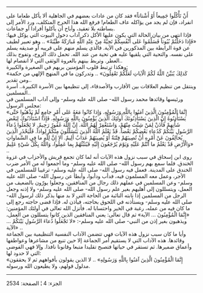 ------------------------------------------------------------------------

أَنْ تَأْكُلُوا جَمِيعاً أَوْ أَشْتاتاً» فقد كان من عادات بعضهم في الجاهلية ألا يأكل
طعاما على انفراد، فإن لم يجد من يؤاكله عاف الطعام! فرفع الله هذا الحرج
المتكلف، ورد الأمر إلى بساطته بلا تعقيد، وأباح أن يأكلوا أفرادا أو
جماعات.  
فإذا انتهى من بيان الحالة التي يكون عليها الأكل ذكر آداب دخول البيوت
التي يؤكل فيها: «فَإِذا دَخَلْتُمْ بُيُوتاً فَسَلِّمُوا عَلى أَنْفُسِكُمْ تَحِيَّةً مِنْ عِنْدِ اللَّهِ
مُبارَكَةً طَيِّبَةً» .. وهو تعبير لطيف عن قوة الرابطة بين المذكورين في الآية.
فالذي يسلم منهم على قريبه أو صديقه يسلم على نفسه. والتحية التي يلقيها
عليه هي تحية من عند الله. تحمل ذلك الروح، وتفوح بذلك العطر. وتربط بينهم
بالعروة الوثقى التي لا انفصام لها..  
وهكذا ترتبط قلوب المؤمنين بربهم في الصغيرة والكبيرة:  
«كَذلِكَ يُبَيِّنُ اللَّهُ لَكُمُ الْآياتِ لَعَلَّكُمْ تَعْقِلُونَ» .. وتدركون ما في المنهج الإلهي
من حكمة ومن تقدير..  
وينتقل من تنظيم العلاقات بين الأقارب والأصدقاء، إلى تنظيمها بين الأسرة
الكبيرة.. أسرة المسلمين..  
ورئيسها وقائدها محمد رسول الله- صلى الله عليه وسلم- وإلى آداب المسلمين
في مجلس الرسول:  
«إِنَّمَا الْمُؤْمِنُونَ الَّذِينَ آمَنُوا بِاللَّهِ وَرَسُولِهِ. وَإِذا كانُوا مَعَهُ عَلى أَمْرٍ جامِعٍ لَمْ
يَذْهَبُوا حَتَّى يَسْتَأْذِنُوهُ إِنَّ الَّذِينَ يَسْتَأْذِنُونَكَ أُولئِكَ الَّذِينَ يُؤْمِنُونَ بِاللَّهِ وَرَسُولِهِ.
فَإِذَا اسْتَأْذَنُوكَ لِبَعْضِ شَأْنِهِمْ فَأْذَنْ لِمَنْ شِئْتَ مِنْهُمْ، وَاسْتَغْفِرْ لَهُمُ اللَّهَ. إِنَّ اللَّهَ
غَفُورٌ رَحِيمٌ. لا تَجْعَلُوا دُعاءَ الرَّسُولِ بَيْنَكُمْ كَدُعاءِ بَعْضِكُمْ بَعْضاً. قَدْ يَعْلَمُ اللَّهُ
الَّذِينَ يَتَسَلَّلُونَ مِنْكُمْ لِواذاً. فَلْيَحْذَرِ الَّذِينَ يُخالِفُونَ عَنْ أَمْرِهِ أَنْ تُصِيبَهُمْ فِتْنَةٌ أَوْ
يُصِيبَهُمْ عَذابٌ أَلِيمٌ. أَلا إِنَّ لِلَّهِ ما فِي السَّماواتِ وَالْأَرْضِ قَدْ يَعْلَمُ ما أَنْتُمْ عَلَيْهِ
وَيَوْمَ يُرْجَعُونَ إِلَيْهِ فَيُنَبِّئُهُمْ بِما عَمِلُوا، وَاللَّهُ بِكُلِّ شَيْءٍ عَلِيمٌ» ..  
روى ابن إسحاق في سبب نزول هذه الآيات أنه لما كان تجمع قريش والأحزاب في
غزوة الخندق. فلما سمع بهم رسول الله- صلى الله عليه وسلم- وما أجمعوا له
من الأمر ضرب الخندق على المدينة. فعمل فيه رسول الله- صلى الله عليه وسلم-
ترغيبا للمسلمين في الأجر، وعمل معه المسلمون فيه، فدأب ودأبوا، وأبطأ عن
رسول الله- صلى الله عليه وسلم- وعن المسلمين في عملهم ذلك رجال من
المنافقين، وجعلوا يورّون بالضعيف من العمل، ويتسللون إلى أهليهم بغير علم
رسول الله- صلى الله عليه وسلم- ولا إذنه وجعل الرجل من المسلمين إذا نابته
النائبة من الحاجة التي لا بد منها يذكر ذلك لرسول الله- صلى الله عليه
وسلم- ويستأذنه في اللحوق بحاجته، فيأذن له. فإذا قضى حاجته رجع إلى ما كان
فيه من عمله، رغبة في الخير واحتسابا له. فأنزل الله تعالى في أولئك
المؤمنين: «إِنَّمَا الْمُؤْمِنُونَ ... الآية» ثم قال تعالى: يعني المنافقين الذين
كانوا يتسللون من العمل، ويذهبون بغير إذن من النبي- صلى الله عليه وسلم-:
«لا تَجْعَلُوا دُعاءَ الرَّسُولِ بَيْنَكُمْ ... الآية» ..  
وأيا ما كان سبب نزول هذه الآيات فهي تتضمن الآداب النفسية التنظيمية بين
الجماعة وقائدها. هذه الآداب التي لا يستقيم أمر الجماعة إلا حين تنبع من
مشاعرها وعواطفها وأعماق ضميرها. ثم تستقر في حياتها فتصبح تقليدا متبعا
وقانونا نافذا. وإلا فهي الفوضى التي لا حدود لها:  
«إِنَّمَا الْمُؤْمِنُونَ الَّذِينَ آمَنُوا بِاللَّهِ وَرَسُولِهِ» .. لا الذين يقولون بأفواههم ثم
لا يحققون مدلول قولهم، ولا يطيعون الله ورسوله.

------------------------------------------------------------------------

الجزء: 4 ¦ الصفحة: 2534
